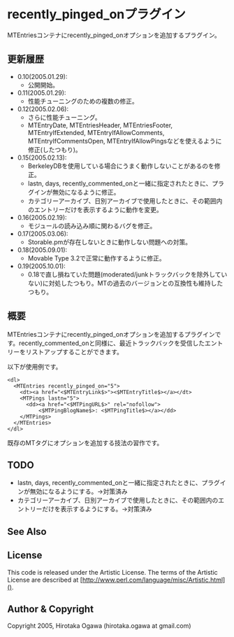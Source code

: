 # recently_pinged_onプラグイン

MTEntriesコンテナにrecently_pinged_onオプションを追加するプラグイン。

## 更新履歴

 * 0.10(2005.01.29):
   * 公開開始。
 * 0.11(2005.01.29):
   * 性能チューニングのための複数の修正。
 * 0.12(2005.02.06):
   * さらに性能チューニング。
   * MTEntryDate, MTEntriesHeader, MTEntriesFooter, MTEntryIfExtended, MTEntryIfAllowComments, MTEntryIfCommentsOpen, MTEntryIfAllowPingsなどを使えるように修正(したつもり)。
 * 0.15(2005.02.13):
   * BerkeleyDBを使用している場合にうまく動作しないことがあるのを修正。
   * lastn, days, recently_commented_onと一緒に指定されたときに、プラグインが無効になるように修正。
   * カテゴリーアーカイブ、日別アーカイブで使用したときに、その範囲内のエントリーだけを表示するように動作を変更。
 * 0.16(2005.02.19):
   * モジュールの読み込み順に関わるバグを修正。
 * 0.17(2005.03.06):
   * Storable.pmが存在しないときに動作しない問題への対策。
 * 0.18(2005.09.01):
   * Movable Type 3.2で正常に動作するように修正。
 * 0.19(2005.10.01):
   * 0.18で直し損ねていた問題(moderated/junkトラックバックを除外していない)に対処したつもり。MTの過去のバージョンとの互換性も維持したつもり。

## 概要

MTEntriesコンテナにrecently_pinged_onオプションを追加するプラグインです。recently_commented_onと同様に、最近トラックバックを受信したエントリーをリストアップすることができます。

以下が使用例です。

    <dl>
      <MTEntries recently_pinged_on="5">
        <dt><a href="<$MTEntryLink$>"><$MTEntryTitle$></a></dt>
        <MTPings lastn="5">
          <dd><a href="<$MTPingURL$>" rel="nofollow">
              <$MTPingBlogName$>: <$MTPingTitle$></a></dd>
        </MTPings>
      </MTEntries>
    </dl>

既存のMTタグにオプションを追加する技法の習作です。

## TODO

 * lastn, days, recently_commented_onと一緒に指定されたときに、プラグインが無効になるようにする。→対策済み
 * カテゴリーアーカイブ、日別アーカイブで使用したときに、その範囲内のエントリーだけを表示するようにする。→対策済み

## See Also

## License

This code is released under the Artistic License. The terms of the Artistic License are described at [http://www.perl.com/language/misc/Artistic.html]().

## Author & Copyright

Copyright 2005, Hirotaka Ogawa (hirotaka.ogawa at gmail.com)
